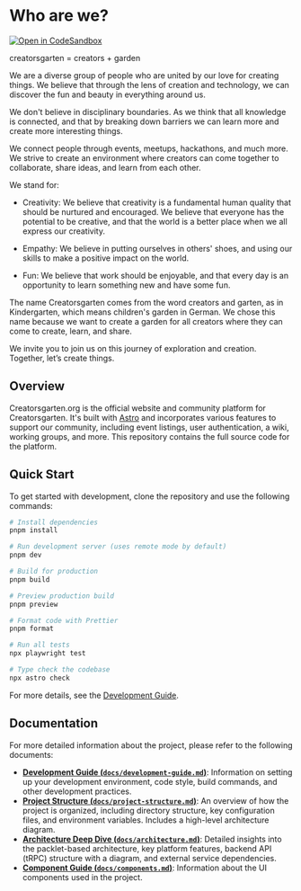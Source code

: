 # Who are we?

[![Open in CodeSandbox](https://github.com/withastro/astro.new/raw/5d9710260d621c1ee980d198aaa1d95ebfe95871/src/icons/open-in-codesandbox.svg)](https://codesandbox.io/p/github/creatorsgarten/creatorsgarten.org)

creatorsgarten = creators + garden

We are a diverse group of people who are united by our love for creating things. We believe that through the lens of creation and technology, we can discover the fun and beauty in everything around us.

We don't believe in disciplinary boundaries. As we think that all knowledge is connected, and that by breaking down barriers we can learn more and create more interesting things.

We connect people through events, meetups, hackathons, and much more. We strive to create an environment where creators can come together to collaborate, share ideas, and learn from each other.

We stand for:

- Creativity: We believe that creativity is a fundamental human quality that should be nurtured and encouraged. We believe that everyone has the potential to be creative, and that the world is a better place when we all express our creativity.

- Empathy: We believe in putting ourselves in others' shoes, and using our skills to make a positive impact on the world.

- Fun: We believe that work should be enjoyable, and that every day is an opportunity to learn something new and have some fun.

The name Creatorsgarten comes from the word creators and garten, as in Kindergarten, which means children's garden in German. We chose this name because we want to create a garden for all creators where they can come to create, learn, and share.

We invite you to join us on this journey of exploration and creation. Together, let’s create things.

## Overview

Creatorsgarten.org is the official website and community platform for Creatorsgarten. It's built with [Astro](https://astro.build/) and incorporates various features to support our community, including event listings, user authentication, a wiki, working groups, and more. This repository contains the full source code for the platform.

## Quick Start

To get started with development, clone the repository and use the following commands:

```bash
# Install dependencies
pnpm install

# Run development server (uses remote mode by default)
pnpm dev

# Build for production
pnpm build

# Preview production build
pnpm preview

# Format code with Prettier
pnpm format

# Run all tests
npx playwright test

# Type check the codebase
npx astro check
```
For more details, see the [Development Guide](./docs/development-guide.md).

## Documentation

For more detailed information about the project, please refer to the following documents:

*   [**Development Guide (`docs/development-guide.md`)**](./docs/development-guide.md): Information on setting up your development environment, code style, build commands, and other development practices.
*   [**Project Structure (`docs/project-structure.md`)**](./docs/project-structure.md): An overview of how the project is organized, including directory structure, key configuration files, and environment variables. Includes a high-level architecture diagram.
*   [**Architecture Deep Dive (`docs/architecture.md`)**](./docs/architecture.md): Detailed insights into the packlet-based architecture, key platform features, backend API (tRPC) structure with a diagram, and external service dependencies.
*   [**Component Guide (`docs/components.md`)**](./docs/components.md): Information about the UI components used in the project.
```

